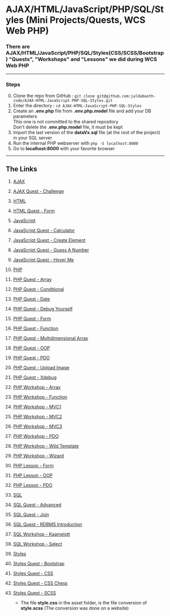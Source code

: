 <h1>AJAX/HTML/JavaScript/PHP/SQL/Styles (Mini Projects/Quests, WCS Web PHP)</h1>

### There are AJAX/HTML/JavaScript/PHP/SQL/Styles(CSS/SCSS/Bootstrap) "Quests", "Workshops" and "Lessons" we did during WCS Web PHP


---

### Steps

0. Clone the repo from GitHub : `git clone git@github.com:jaldabaoth-code/AJAX-HTML-JavaScript-PHP-SQL-Styles.git`
1. Enter the directory : `cd AJAX-HTML-JavaScript-PHP-SQL-Styles`
2. Create an <b>.env.php</b> file from <b>.env.php.model</b> file and add your DB parameters<br/>
    This one is not committed to the shared repository<br/>
    Don't delete the <b>.env.php.model</b> file, it must be kept
3. Import the last version of the <b>dataVx.sql</b> file (at the root of the project) in your SQL server
4. Run the internal PHP webserver with `php -S localhost:8000`
5. Go to <b>localhost:8000</b> with your favorite browser

---

## The Links

1. <a href="https://github.com/jaldabaoth-code/PHP-HTML-SCSS-CSS-JS/tree/main/ajax">AJAX</a>

2. <a href="https://github.com/jaldabaoth-code/PHP-HTML-SCSS-CSS-JS/tree/main/ajax/quests/challenge">AJAX Quest - Challenge</a>

3. <a href="https://github.com/jaldabaoth-code/PHP-HTML-SCSS-CSS-JS/tree/main/html">HTML</a>

4. <a href="https://github.com/jaldabaoth-code/PHP-HTML-SCSS-CSS-JS/tree/main/html/quests/form">HTML Quest - Form</a>

5. <a href="https://github.com/jaldabaoth-code/PHP-HTML-SCSS-CSS-JS/tree/main/javaScript">JavaScript</a>

6. <a href="https://github.com/jaldabaoth-code/PHP-HTML-SCSS-CSS-JS/tree/main/javaScript/quests/calculator">JavaScript Quest - Calculator</a>

7. <a href="https://github.com/jaldabaoth-code/PHP-HTML-SCSS-CSS-JS/tree/main/javaScript/quests/createElement">JavaScript Quest - Create Element</a>

8. <a href="https://github.com/jaldabaoth-code/PHP-HTML-SCSS-CSS-JS/tree/main/javaScript/quests/guessNumber">JavaScript Quest - Guess A Number</a>

9. <a href="https://github.com/jaldabaoth-code/PHP-HTML-SCSS-CSS-JS/tree/main/javaScript/quests/hoverMe">JavaScript Quest - Hover Me</a>

10. <a href="https://github.com/jaldabaoth-code/PHP-HTML-SCSS-CSS-JS/tree/main/php">PHP</a>

11. <a href="https://github.com/jaldabaoth-code/PHP-HTML-SCSS-CSS-JS/tree/main/php/quests/array">PHP Quest - Array</a>

12. <a href="https://github.com/jaldabaoth-code/PHP-HTML-SCSS-CSS-JS/tree/main/php/quests/conditional">PHP Quest - Conditional</a>

13. <a href="https://github.com/jaldabaoth-code/PHP-HTML-SCSS-CSS-JS/tree/main/php/quests/date">PHP Quest - Date</a>

14. <a href="https://github.com/jaldabaoth-code/PHP-HTML-SCSS-CSS-JS/tree/main/php/quests/debugYourself">PHP Quest - Debug Yourself</a>

15. <a href="https://github.com/jaldabaoth-code/PHP-HTML-SCSS-CSS-JS/tree/main/php/quests/form">PHP Quest - Form</a>

16. <a href="https://github.com/jaldabaoth-code/PHP-HTML-SCSS-CSS-JS/tree/main/php/quests/function">PHP Quest - Function</a>

17. <a href="https://github.com/jaldabaoth-code/PHP-HTML-SCSS-CSS-JS/tree/main/php/quests/multidimensionalArray">PHP Quest - Multidimensional Array</a>

18. <a href="https://github.com/jaldabaoth-code/PHP-HTML-SCSS-CSS-JS/tree/main/php/quests/oop">PHP Quest - OOP</a>

19. <a href="https://github.com/jaldabaoth-code/PHP-HTML-SCSS-CSS-JS/tree/main/php/quests/pdo">PHP Quest - PDO</a>

20. <a href="https://github.com/jaldabaoth-code/PHP-HTML-SCSS-CSS-JS/tree/main/php/quests/uploadImage">PHP Quest - Upload Image</a>

21. <a href="https://github.com/jaldabaoth-code/PHP-HTML-SCSS-CSS-JS/tree/main/php/quests/xdebug">PHP Quest - Xdebug</a>

22. <a href="https://github.com/jaldabaoth-code/PHP-HTML-SCSS-CSS-JS/tree/main/php/workshops/array">PHP Workshop - Array</a>

23. <a href="https://github.com/jaldabaoth-code/PHP-HTML-SCSS-CSS-JS/tree/main/php/workshops/function">PHP Workshop - Function</a>

24. <a href="https://github.com/jaldabaoth-code/PHP-HTML-SCSS-CSS-JS/tree/main/php/workshops/mvc1">PHP Workshop - MVC1</a>

25. <a href="https://github.com/jaldabaoth-code/PHP-HTML-SCSS-CSS-JS/tree/main/php/workshops/mvc2">PHP Workshop - MVC2</a>

26. <a href="https://github.com/jaldabaoth-code/PHP-HTML-SCSS-CSS-JS/tree/main/php/workshops/mvc3">PHP Workshop - MVC3</a>

27. <a href="https://github.com/jaldabaoth-code/PHP-HTML-SCSS-CSS-JS/tree/main/php/workshops/pdo">PHP Workshop - PDO</a>

28. <a href="https://github.com/jaldabaoth-code/PHP-HTML-SCSS-CSS-JS/tree/main/php/workshops/wildTemplate">PHP Workshop - Wild Template</a>

29. <a href="https://github.com/jaldabaoth-code/PHP-HTML-SCSS-CSS-JS/tree/main/php/workshops/wizard">PHP Workshop - Wizard</a>

30. <a href="https://github.com/jaldabaoth-code/PHP-HTML-SCSS-CSS-JS/tree/main/php/lessons/form">PHP Lesson - Form</a>

31. <a href="https://github.com/jaldabaoth-code/PHP-HTML-SCSS-CSS-JS/tree/main/php/lessons/oop">PHP Lesson - OOP</a>

32. <a href="https://github.com/jaldabaoth-code/PHP-HTML-SCSS-CSS-JS/tree/main/php/lessons/pdo">PHP Lesson - PDO</a>

33. <a href="https://github.com/jaldabaoth-code/PHP-HTML-SCSS-CSS-JS/tree/main/sql">SQL</a>

34. <a href="https://github.com/jaldabaoth-code/PHP-HTML-SCSS-CSS-JS/tree/main/sql/quests/advanced">SQL Quest - Advanced</a>

35. <a href="https://github.com/jaldabaoth-code/PHP-HTML-SCSS-CSS-JS/tree/main/sql/quests/join">SQL Quest - Join</a>

36. <a href="https://github.com/jaldabaoth-code/PHP-HTML-SCSS-CSS-JS/tree/main/sql/quests/rdbmsIntroduction">SQL Quest - RDBMS Introduction</a>

37. <a href="https://github.com/jaldabaoth-code/PHP-HTML-SCSS-CSS-JS/tree/main/sql/workshops/kaamelott">SQL Workshop - Kaamelott</a>

38. <a href="https://github.com/jaldabaoth-code/PHP-HTML-SCSS-CSS-JS/tree/main/sql/workshops/select">SQL Workshop - Select</a>

39. <a href="https://github.com/jaldabaoth-code/PHP-HTML-SCSS-CSS-JS/tree/main/styles">Styles</a>

40. <a href="https://github.com/jaldabaoth-code/PHP-HTML-SCSS-CSS-JS/tree/main/styles/quests/bootstrap">Styles Quest - Bootstrap</a>

41. <a href="https://github.com/jaldabaoth-code/PHP-HTML-SCSS-CSS-JS/tree/main/styles/quests/css">Styles Quest - CSS</a>

42. <a href="https://github.com/jaldabaoth-code/PHP-HTML-SCSS-CSS-JS/tree/main/styles/quests/cssChess">Styles Quest - CSS Chess</a>

43. <a href="https://github.com/jaldabaoth-code/PHP-HTML-SCSS-CSS-JS/tree/main/styles/quests/scss">Styles Quest - SCSS</a>
    - The file <b>style.css</b> in the asset folder, is the file conversion of <b>style.scss</b> (The conversion was done on a website)
